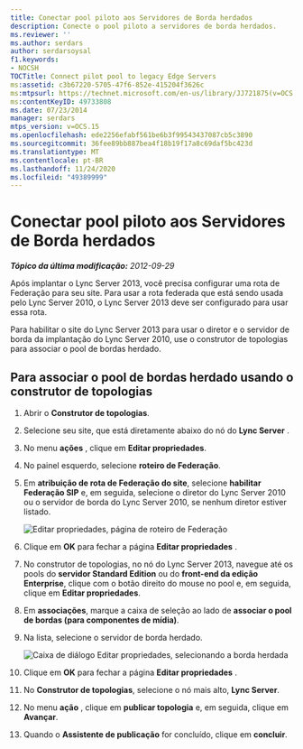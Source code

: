 ```yaml
---
title: Conectar pool piloto aos Servidores de Borda herdados
description: Conecte o pool piloto a servidores de borda herdados.
ms.reviewer: ''
ms.author: serdars
author: serdarsoysal
f1.keywords:
- NOCSH
TOCTitle: Connect pilot pool to legacy Edge Servers
ms:assetid: c3b67220-5705-47f6-852e-415204f3626c
ms:mtpsurl: https://technet.microsoft.com/en-us/library/JJ721875(v=OCS.15)
ms:contentKeyID: 49733808
ms.date: 07/23/2014
manager: serdars
mtps_version: v=OCS.15
ms.openlocfilehash: ede2256efabf561be6b3f99543437087cb5c3890
ms.sourcegitcommit: 36fee89bb887bea4f18b19f17a8c69daf5bc423d
ms.translationtype: MT
ms.contentlocale: pt-BR
ms.lasthandoff: 11/24/2020
ms.locfileid: "49389999"
---
```

# <a name="connect-pilot-pool-to-legacy-edge-servers"></a>Conectar pool piloto aos Servidores de Borda herdados

<div data-xmlns="http://www.w3.org/1999/xhtml">

<div class="topic" data-xmlns="http://www.w3.org/1999/xhtml" data-msxsl="urn:schemas-microsoft-com:xslt" data-cs="https://msdn.microsoft.com/">

<div data-asp="https://msdn2.microsoft.com/asp">



</div>

<div id="mainSection">

<div id="mainBody">

<span> </span>

_**Tópico da última modificação:** 2012-09-29_

Após implantar o Lync Server 2013, você precisa configurar uma rota de Federação para seu site. Para usar a rota federada que está sendo usada pelo Lync Server 2010, o Lync Server 2013 deve ser configurado para usar essa rota.

Para habilitar o site do Lync Server 2013 para usar o diretor e o servidor de borda da implantação do Lync Server 2010, use o construtor de topologias para associar o pool de bordas herdado.

<div>

## <a name="to-associate-the-legacy-edge-pool-by-using-topology-builder"></a>Para associar o pool de bordas herdado usando o construtor de topologias

1.  Abrir o **Construtor de topologias**.

2.  Selecione seu site, que está diretamente abaixo do nó do **Lync Server** .

3.  No menu **ações** , clique em **Editar propriedades**.

4.  No painel esquerdo, selecione **roteiro de Federação**.

5.  Em **atribuição de rota de Federação do site**, selecione **habilitar Federação SIP** e, em seguida, selecione o diretor do Lync Server 2010 ou o servidor de borda do Lync Server 2010, se nenhum diretor estiver listado.
    
    ![Editar propriedades, página de roteiro de Federação](images/JJ721875.5f1d04c3-c724-426d-b27d-3fe89c6c5cfb(OCS.15).jpg "Editar propriedades, página de roteiro de Federação")  

6.  Clique em **OK** para fechar a página **Editar propriedades** .

7.  No construtor de topologias, no nó do Lync Server 2013, navegue até os pools do **servidor Standard Edition** ou do **front-end da edição Enterprise**, clique com o botão direito do mouse no pool e, em seguida, clique em **Editar propriedades**.

8.  Em **associações**, marque a caixa de seleção ao lado de **associar o pool de bordas (para componentes de mídia)**.

9.  Na lista, selecione o servidor de borda herdado.
    
    ![Caixa de diálogo Editar propriedades, selecionando a borda herdada](images/JJ721875.feae8156-540e-4804-bb0a-2b5736ec2900(OCS.15).jpg "Caixa de diálogo Editar propriedades, selecionando a borda herdada")  

10. Clique em **OK** para fechar a página **Editar propriedades** .

11. No **Construtor de topologias**, selecione o nó mais alto, **Lync Server**.

12. No menu **ação** , clique em **publicar topologia** e, em seguida, clique em **Avançar**.

13. Quando o **Assistente de publicação** for concluído, clique em **concluir**.

</div>

</div>

<span> </span>

</div>

</div>

</div>


